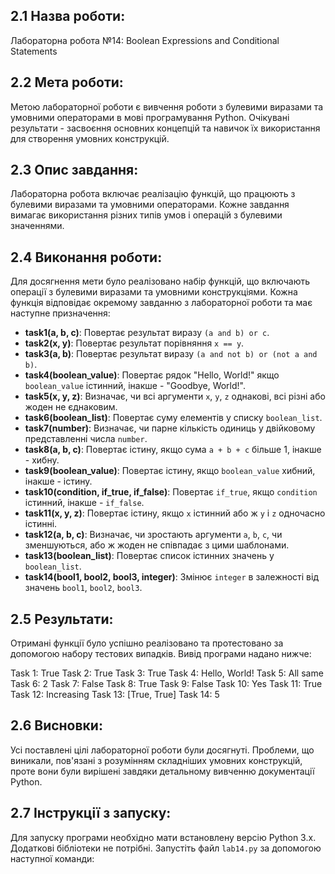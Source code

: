 ## 2.1 Назва роботи:
Лабораторна робота №14: Boolean Expressions and Conditional Statements

## 2.2 Мета роботи:
Метою лабораторної роботи є вивчення роботи з булевими виразами та умовними операторами в мові програмування Python. Очікувані результати - засвоєння основних концепцій та навичок їх використання для створення умовних конструкцій.

## 2.3 Опис завдання:
Лабораторна робота включає реалізацію функцій, що працюють з булевими виразами та умовними операторами. Кожне завдання вимагає використання різних типів умов і операцій з булевими значеннями.

## 2.4 Виконання роботи:
Для досягнення мети було реалізовано набір функцій, що включають операції з булевими виразами та умовними конструкціями. Кожна функція відповідає окремому завданню з лабораторної роботи та має наступне призначення:

- **task1(a, b, c)**: Повертає результат виразу `(a and b) or c`.
- **task2(x, y)**: Повертає результат порівняння `x == y`.
- **task3(a, b)**: Повертає результат виразу `(a and not b) or (not a and b)`.
- **task4(boolean_value)**: Повертає рядок "Hello, World!" якщо `boolean_value` істинний, інакше - "Goodbye, World!".
- **task5(x, y, z)**: Визначає, чи всі аргументи `x`, `y`, `z` однакові, всі різні або жоден не єднаковим.
- **task6(boolean_list)**: Повертає суму елементів у списку `boolean_list`.
- **task7(number)**: Визначає, чи парне кількість одиниць у двійковому представленні числа `number`.
- **task8(a, b, c)**: Повертає істину, якщо сума `a + b + c` більше 1, інакше - хибну.
- **task9(boolean_value)**: Повертає істину, якщо `boolean_value` хибний, інакше - істину.
- **task10(condition, if_true, if_false)**: Повертає `if_true`, якщо `condition` істинний, інакше - `if_false`.
- **task11(x, y, z)**: Повертає істину, якщо `x` істинний або ж `y` і `z` одночасно істинні.
- **task12(a, b, c)**: Визначає, чи зростають аргументи `a`, `b`, `c`, чи зменшуються, або ж жоден не співпадає з цими шаблонами.
- **task13(boolean_list)**: Повертає список істинних значень у `boolean_list`.
- **task14(bool1, bool2, bool3, integer)**: Змінює `integer` в залежності від значень `bool1`, `bool2`, `bool3`.

## 2.5 Результати:
Отримані функції було успішно реалізовано та протестовано за допомогою набору тестових випадків. Вивід програми надано нижче:

Task 1: True
Task 2: True
Task 3: True
Task 4: Hello, World!
Task 5: All same
Task 6: 2
Task 7: False
Task 8: True
Task 9: False
Task 10: Yes
Task 11: True
Task 12: Increasing
Task 13: [True, True]
Task 14: 5

## 2.6 Висновки:
Усі поставлені цілі лабораторної роботи були досягнуті. Проблеми, що виникали, пов'язані з розумінням складніших умовних конструкцій, проте вони були вирішені завдяки детальному вивченню документації Python.

## 2.7 Інструкції з запуску:
Для запуску програми необхідно мати встановлену версію Python 3.x. Додаткові бібліотеки не потрібні. Запустіть файл `lab14.py` за допомогою наступної команди:

